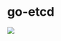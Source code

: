 # go-etcd

![](http://img.linux.net.cn/data/attachment/album/201501/29/141718izklanww82qm888k.png.large.jpg)
